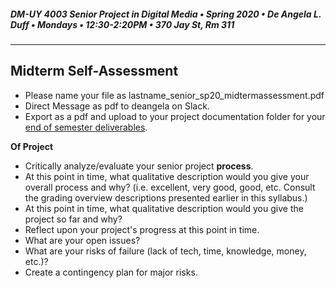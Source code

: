##### DM-UY 4003 Senior Project in Digital Media • Spring 2020 • De Angela L. Duff • Mondays • 12:30-2:20PM • 370 Jay St, Rm 311

---

## Midterm Self-Assessment
* Please name your file as lastname_senior_sp20_midtermassessment.pdf
* Direct Message as pdf to deangela on Slack.
* Export as a pdf and upload to your project documentation folder for your [end of semester deliverables](end_of_semester_deliverables.md).

**Of Project**
* Critically analyze/evaluate your senior project **process**.
* At this point in time, what qualitative description would you give your overall process and why? (i.e. excellent, very good, good, etc. Consult the grading overview descriptions presented earlier in this syllabus.)
* At this point in time, what qualitative description would you give the project so far and why?
* Reflect upon your project's progress at this point in time.
* What are your open issues?
* What are your risks of failure (lack of tech, time, knowledge, money, etc.)?
* Create a contingency plan for major risks.


